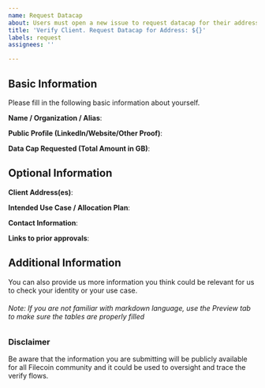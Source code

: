```yaml
---
name: Request Datacap
about: Users must open a new issue to request datacap for their addresses
title: 'Verify Client. Request Datacap for Address: ${}'
labels: request
assignees: ''

---
```


##  Basic Information

Please fill in the following basic information about yourself.

**Name / Organization / Alias**: 

**Public Profile (LinkedIn/Website/Other Proof)**: 

**Data Cap Requested (Total Amount in GB)**:   

## Optional Information 
  
**Client Address(es)**:

**Intended Use Case / Allocation Plan**:

**Contact Information**: 

**Links to prior approvals**:
 
## Additional Information 

You can also provide us more information you think could be relevant for us to check your identity or your use case.  

###### _Note: If you are not familiar with markdown language, use the Preview tab to make sure the tables are properly filled_

### Disclaimer

Be aware that the information you are submitting will be publicly available for all Filecoin community and it could be used to oversight and trace the verify flows.
